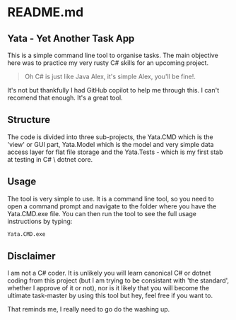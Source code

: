 # README.md

## Yata - Yet Another Task App

This is a simple command line tool to organise tasks. The main objective here was to practice my very rusty C# skills for an upcoming project.

> Oh C# is just like Java Alex, it's simple Alex, you'll be fine!.

It's not but thankfully I had GitHub copilot to help me through this. I can't recomend that enough. It's a great tool.

## Structure

The code is divided into three sub-projects, the Yata.CMD which is the 'view' or GUI part, Yata.Model which is the model and very simple data access layer for flat file storage and the Yata.Tests - which is my first stab at testing in C# \ dotnet core.


## Usage

The tool is very simple to use. It is a command line tool, so you need to open a command prompt and navigate to the folder where you have the Yata.CMD.exe file. You can then run the tool to see the full usage instructions by typing:

```bash
Yata.CMD.exe
```

## Disclaimer

I am not a C# coder. It is unlikely you will learn canonical C# or dotnet coding from this project (but I am trying to be consistant with 'the standard', whether I approve of it or not), nor is it likely that you will become the ultimate task-master by using this tool but hey, feel free if you want to. 

That reminds me, I really need to go do the washing up.
